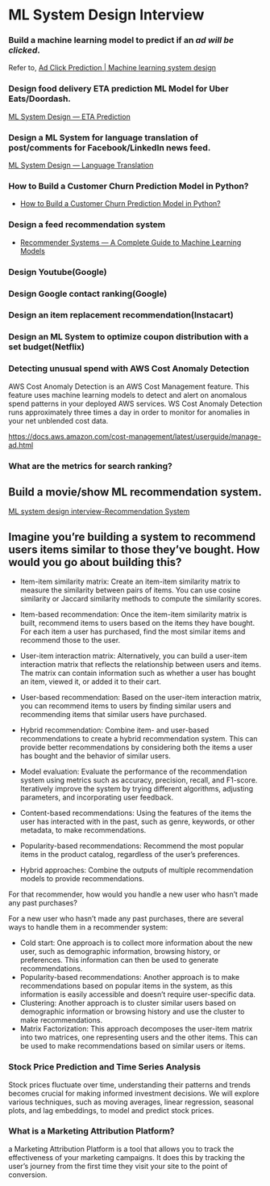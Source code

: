 # ML System Design Interview 

### Build a machine learning model to predict if an _ad will be clicked_.

Refer to, [Ad Click Prediction | Machine learning system design](https://medium.com/@mumbaiyachori/ad-click-prediction-machine-learning-system-design-6e553d7ccc1c)

### Design food delivery ETA prediction ML Model for Uber Eats/Doordash.

[ML System Design — ETA Prediction](https://mecha-mind.medium.com/ml-system-design-eta-prediction-9dc8000fd86b)

### Design a ML System for language translation of post/comments for Facebook/LinkedIn news feed.

[ML System Design — Language Translation](https://mecha-mind.medium.com/ml-system-design-language-translation-290eac2fb650)

### How to Build a Customer Churn Prediction Model in Python? 

- [How to Build a Customer Churn Prediction Model in Python? ](https://365datascience.com/tutorials/python-tutorials/how-to-build-a-customer-churn-prediction-model-in-python/)

###  Design a feed recommendation system

- [Recommender Systems — A Complete Guide to Machine Learning Models](https://towardsdatascience.com/recommender-systems-a-complete-guide-to-machine-learning-models-96d3f94ea748)

### Design Youtube(Google)
### Design Google contact ranking(Google)
### Design an item replacement recommendation(Instacart)
### Design an ML System to optimize coupon distribution with a set budget(Netflix)

### Detecting unusual spend with AWS Cost Anomaly Detection

AWS Cost Anomaly Detection is an AWS Cost Management feature. This feature uses machine learning models to detect and alert on anomalous spend patterns in your deployed AWS services. WS Cost Anomaly Detection runs approximately three times a day in order to monitor for anomalies in your net unblended cost data.

https://docs.aws.amazon.com/cost-management/latest/userguide/manage-ad.html

### What are the metrics for search ranking?

## Build a movie/show ML recommendation system.

[ML system design interview-Recommendation System](https://yunrui-li.medium.com/ml-system-design-interview-recommendation-system-637df3a31eb0)

## Imagine you’re building a system to recommend users items similar to those they’ve bought. How would you go about building this?

- Item-item similarity matrix: Create an item-item similarity matrix to measure the similarity between pairs of items. You can use cosine similarity or Jaccard similarity methods to compute the similarity scores.
- Item-based recommendation: Once the item-item similarity matrix is built, recommend items to users based on the items they have bought. For each item a user has purchased, find the most similar items and recommend those to the user.
- User-item interaction matrix: Alternatively, you can build a user-item interaction matrix that reflects the relationship between users and items. The matrix can contain information such as whether a user has bought an item, viewed it, or added it to their cart.
- User-based recommendation: Based on the user-item interaction matrix, you can recommend items to users by finding similar users and recommending items that similar users have purchased.
- Hybrid recommendation: Combine item- and user-based recommendations to create a hybrid recommendation system. This can provide better recommendations by considering both the items a user has bought and the behavior of similar users.
- Model evaluation: Evaluate the performance of the recommendation system using metrics such as accuracy, precision, recall, and F1-score. Iteratively improve the system by trying different algorithms, adjusting parameters, and incorporating user feedback.

- Content-based recommendations: Using the features of the items the user has interacted with in the past, such as genre, keywords, or other metadata, to make recommendations.
- Popularity-based recommendations: Recommend the most popular items in the product catalog, regardless of the user’s preferences.
- Hybrid approaches: Combine the outputs of multiple recommendation models to provide recommendations.

For that recommender, how would you handle a new user who hasn’t made any past purchases?

For a new user who hasn’t made any past purchases, there are several ways to handle them in a recommender system:

- Cold start: One approach is to collect more information about the new user, such as demographic information, browsing history, or preferences. This information can then be used to generate recommendations.
- Popularity-based recommendations: Another approach is to make recommendations based on popular items in the system, as this information is easily accessible and doesn’t require user-specific data.
- Clustering: Another approach is to cluster similar users based on demographic information or browsing history and use the cluster to make recommendations.
- Matrix Factorization: This approach decomposes the user-item matrix into two matrices, one representing users and the other items. This can be used to make recommendations based on similar users or items.

### Stock Price Prediction and Time Series Analysis

Stock prices fluctuate over time, understanding their patterns and trends becomes crucial for making informed investment decisions. We will explore various techniques, such as moving averages, linear regression, seasonal plots, and lag embeddings, to model and predict stock prices.

### What is a Marketing Attribution Platform?

a Marketing Attribution Platform is a tool that allows you to track the effectiveness of your marketing campaigns. It does this by tracking the user’s journey from the first time they visit your site to the point of conversion.
